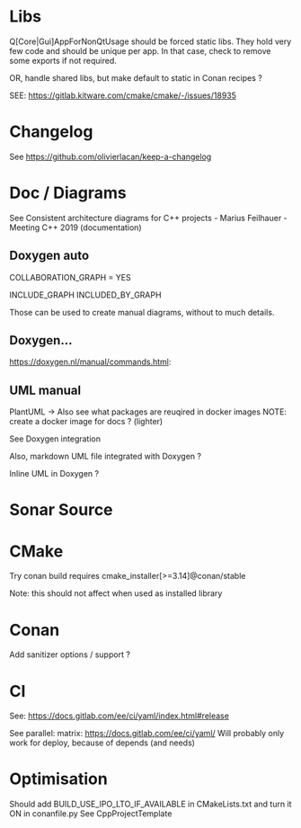 
# Libs

Q[Core|Gui]AppForNonQtUsage should be forced static libs.
They hold very few code and should be unique per app.
In that case, check to remove some exports if not required.

OR, handle shared libs, but make default to static in Conan recipes ?

SEE: https://gitlab.kitware.com/cmake/cmake/-/issues/18935

# Changelog

See https://github.com/olivierlacan/keep-a-changelog

# Doc / Diagrams

See Consistent architecture diagrams for C++ projects -  Marius Feilhauer - Meeting C++ 2019 (documentation)

## Doxygen auto

COLLABORATION_GRAPH = YES

INCLUDE_GRAPH
INCLUDED_BY_GRAPH

Those can be used to create manual diagrams,
without to much details.

## Doxygen...

https://doxygen.nl/manual/commands.html:

## UML manual

PlantUML
-> Also see what packages are reuqired in docker images
   NOTE: create a docker image for docs ? (lighter)

See Doxygen integration

Also, markdown UML file integrated with Doxygen ?

Inline UML in Doxygen ?

# Sonar Source

# CMake

Try conan build requires
cmake_installer[>=3.14]@conan/stable


Note: this should not affect when used as installed library

# Conan

Add sanitizer options / support ?

# CI

See: https://docs.gitlab.com/ee/ci/yaml/index.html#release

See parallel:
    matrix:
    https://docs.gitlab.com/ee/ci/yaml/
Will probably only work for deploy, because of depends (and needs)

# Optimisation

Should add BUILD_USE_IPO_LTO_IF_AVAILABLE in CMakeLists.txt and turn it ON in conanfile.py
See CppProjectTemplate
